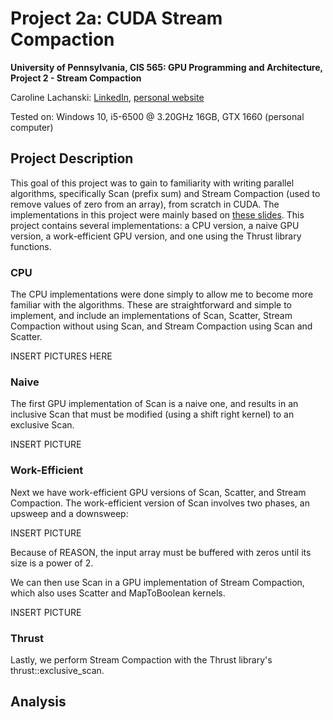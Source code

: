 # Project 2a: CUDA Stream Compaction
**University of Pennsylvania, CIS 565: GPU Programming and Architecture,
Project 2 - Stream Compaction**

Caroline Lachanski: [LinkedIn](https://www.linkedin.com/in/caroline-lachanski/), [personal website](http://carolinelachanski.com/)

Tested on: Windows 10, i5-6500 @ 3.20GHz 16GB, GTX 1660 (personal computer)

## Project Description

This goal of this project was to gain to familiarity with writing parallel algorithms, specifically Scan (prefix sum) and Stream Compaction (used to remove values of zero from an array), from scratch in CUDA. The implementations in this project were mainly based on [these slides](https://onedrive.live.com/view.aspx?resid=A6B78147D66DD722!93669&ithint=file%2cpptx&authkey=!AOZdbr6KT8OQ9fs). This project contains several implementations: a CPU version, a naive GPU version, a work-efficient GPU version, and one using the Thrust library functions.

### CPU

The CPU implementations were done simply to allow me to become more familiar with the algorithms. These are straightforward and simple to implement, and include an implementations of Scan, Scatter, Stream Compaction without using Scan, and Stream Compaction using Scan and Scatter.

INSERT PICTURES HERE

### Naive

The first GPU implementation of Scan is a naive one, and results in an inclusive Scan that must be modified (using a shift right kernel) to an exclusive Scan. 

INSERT PICTURE

### Work-Efficient

Next we have work-efficient GPU versions of Scan, Scatter, and Stream Compaction. The work-efficient version of Scan involves two phases, an upsweep and a downsweep:

INSERT PICTURE

Because of REASON, the input array must be buffered with zeros until its size is a power of 2.

We can then use Scan in a GPU implementation of Stream Compaction, which also uses Scatter and MapToBoolean kernels.

INSERT PICTURE

### Thrust

Lastly, we perform Stream Compaction with the Thrust library's thrust::exclusive_scan.

## Analysis

